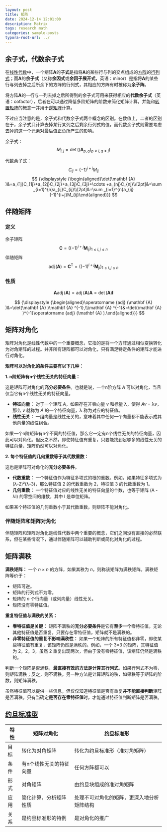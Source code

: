 ```yaml
---
layout: post
title: 矩阵
date: 2024-12-14 12:01:00
description: Matrix
tags: research math
categories: sample-posts
typora-root-url: ../
---
```


## 余子式，代数余子式

在[线性代数](https://zh.wikipedia.org/wiki/线性代数)中，一个矩阵**A**的**子式**是指将**A**的某些行与列的交点组成的[方阵](https://zh.wikipedia.org/wiki/方块矩阵)的[行列式](https://zh.wikipedia.org/wiki/行列式)；而**A**的**余子式**（又称**余因式**或**余因子展开式**，英语：minor）是指将**A**的某些行与列去掉之后所余下的方阵的行列式，其相应的方阵有时被称为**余子阵**。

将方阵**A**的一行与一列去掉之后所得到的余子式可用来获得相应的**代数余子式**（英语：cofactor），后者在可以通过降低多阶矩阵的阶数来简化矩阵计算，并能和[转置矩阵](https://zh.wikipedia.org/wiki/转置矩阵)的概念一并用于[逆矩阵](https://zh.wikipedia.org/wiki/逆矩阵)计算。

不过应当注意的是，余子式和代数余子式两个概念的区别。在数值上，二者的区别在于，余子式只计算去掉某行某列之后剩余行列式的值，而代数余子式则需要考虑去掉的这一个元素对最后值正负所产生的影响。

余子式：$${\textstyle M_{i,j}=\det {\bigl (}\left(\mathbf {A} _{p,q}\right)_{p\neq i,q\neq j}{\bigr )}}$$

代数余子式： $$ {\displaystyle C_{ij}=(-1)^{i+j}M_{ij}} $$
$$
{\displaystyle {\begin{aligned}\det(\mathbf {A} )&=a_{1j}C_{1j}+a_{2j}C_{2j}+a_{3j}C_{3j}+\cdots +a_{nj}C_{nj}\\[2pt]&=\sum _{i=1}^{n}a_{ij}C_{ij}\\[2pt]&=\sum _{i=1}^{n}a_{ij}(-1)^{i+j}M_{ij}\end{aligned}}}
$$

## 伴随矩阵

### 定义

余子矩阵
$$
{\displaystyle \mathbf {C} =\left((-1)^{i+j}\mathbf {M} _{ij}\right)_{1\leq i,j\leq n}}
$$
伴随矩阵
$$
{\displaystyle \operatorname {adj} (\mathbf {A} )=\mathbf {C} ^{\mathsf {T}}=\left((-1)^{i+j}\mathbf {M} _{ji}\right)_{1\leq i,j\leq n}}
$$



### 性质

$$
{\displaystyle \mathbf {A} \operatorname {adj} (\mathbf {A} )=\operatorname {adj} (\mathbf {A} )\mathbf {A} =\det(\mathbf {A} )\mathbf {I} }
$$

$$
{\displaystyle {\begin{aligned}\operatorname {adj} (\mathbf {A} )&=\det(\mathbf {A} )\mathbf {A} ^{-1},\\\mathbf {A} ^{-1}&=\det(\mathbf {A} )^{-1}\operatorname {adj} (\mathbf {A} ).\end{aligned}}}
$$

## 矩阵对角化

矩阵对角化是线性代数中的一个重要概念，它指的是将一个方阵通过相似变换转化为对角矩阵的过程。并非所有矩阵都可以对角化，只有满足特定条件的矩阵才能进行对角化。

**矩阵可以对角化的条件主要有以下几种：**

**1. n阶矩阵有n个线性无关的特征向量：**

这是矩阵可对角化的**充分必要条件**。也就是说，一个n阶方阵 *A* 可以对角化，当且仅当它有n个线性无关的特征向量。

- **特征向量：** 对于一个矩阵 *A*，如果存在非零向量 *v* 和标量 λ，使得 *Av* = λ*v*，那么 *v* 就称为 *A* 的一个特征向量，λ 称为对应的特征值。
- **线性无关：** 一组向量是线性无关的，意味着其中任何一个向量都不能表示成其他向量的线性组合。

如果一个n阶矩阵有n个不同的特征值，那么它一定有n个线性无关的特征向量，因此可以对角化。但反之不然，即使特征值有重复，只要能找到足够多的线性无关的特征向量，矩阵仍然可以对角化。

**2. 每个特征值的几何重数等于其代数重数：**

这也是矩阵可对角化的**充分必要条件**。

- **代数重数：** 一个特征值作为特征多项式的根的重数。例如，如果特征多项式为 (λ-2)²(λ-3)，那么特征值 2 的代数重数为 2，特征值 3 的代数重数为 1。
- **几何重数：** 一个特征值对应的线性无关的特征向量的个数，也等于矩阵 (A - λI) 的零空间的维数，其中 I 是单位矩阵。

如果某个特征值的几何重数小于其代数重数，则矩阵不能对角化。

### 伴随矩阵和矩阵对角化

伴随矩阵和矩阵对角化是线性代数中两个重要的概念，它们之间没有直接的必然联系，但在某些情况下，通过伴随矩阵可以辅助判断或简化对角化的过程。

## 矩阵满秩

**满秩矩阵：** 一个 *n* × *n* 的方阵，如果其秩为 *n*，则称该矩阵为满秩矩阵。满秩矩阵等价于：

- 矩阵可逆。
- 矩阵的行列式不为零。
- 矩阵的 *n* 个行向量（或列向量）线性无关。
- 矩阵没有零特征值。

**重复特征值与满秩的关系：**

- **零特征值是关键：** 矩阵不满秩的**充分必要条件**是它有**至少一个**零特征值。无论其他特征值是否重复，只要存在零特征值，矩阵就不是满秩的。
- **非零特征值的重复不影响满秩性：** 如果一个矩阵的所有特征值都非零，即使某些特征值有重复，该矩阵仍然是满秩的。例如，一个 3×3 的矩阵，其特征值为 2，2，3，虽然 2 重复出现两次，但由于没有零特征值，该矩阵仍然是满秩的。

判断一个矩阵是否满秩，**最直接有效的方法是计算其行列式**。如果行列式不为零，则矩阵满秩；反之，则不满秩。另一种方法是计算矩阵的秩，如果秩等于矩阵的阶数，则矩阵满秩。

虽然特征值可以提供一些信息，但仅仅知道特征值是否有重复**并不能直接判断**矩阵是否满秩。只有当确定**是否存在零特征值**时，才能通过特征值判断矩阵是否满秩。

## [约旦标准型](https://en.wikipedia.org/wiki/Jordan_normal_form)

| 特性 | 矩阵对角化              | 约旦标准形                                 |
| ---- | ----------------------- | ------------------------------------------ |
| 目标 | 转化为对角矩阵          | 转化为约旦标准形（准对角矩阵）             |
| 条件 | 有n个线性无关的特征向量 | 任何方阵都可以                             |
| 形式 | 对角矩阵                | 由约旦块组成的准对角矩阵                   |
| 应用 | 简化计算，分析矩阵性质  | 处理不可对角化的矩阵，更深入地分析矩阵结构 |
| 关系 | 是约旦标准形的特例      | 是对角化的推广                             |
